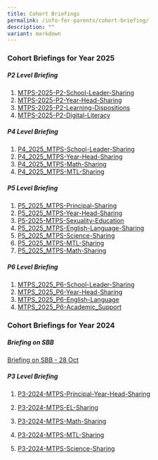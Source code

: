 ```yaml
---
title: Cohort Briefings
permalink: /info-for-parents/cohort-briefing/
description: ""
variant: markdown
---
```

<h3>Cohort Briefings for Year 2025</h3>

##### P2 Level Briefing

1. [MTPS-2025-P2-School-Leader-Sharing](/files/2025/01_MTPS_2025_P2_SL.pdf)
2. [MTPS-2025-P2-Year-Head-Sharing](/files/2025/02_MTPS_2025_P2_YH.pdf)
3. [MTPS-2025-P2-Learning-Dispositions](/files/2025/03_MTPS_2025_P2_Learning_Dispositions.pdf)
4. [MTPS-2025-P2-Digital-Literacy](/files/2025/04_MTPS_2025_P2_Digital_Literacy.pdf)

##### P4 Level Briefing

1. [P4_2025_MTPS-School-Leader-Sharing](/files/2025/01_P4_2025_MTPS_SL.pdf)
2. [P4_2025_MTPS-Year-Head-Sharing](/files/2025/02_P4_2025_MTPS_YH.pdf)
3. [P4_2025_MTPS-Math-Sharing](/files/2025/03_P4_2025_MTPS_Math.pdf)
4. [P4_2025_MTPS-MTL-Sharing](/files/2025/04_P4_2025_MTPS_Mother_Tongue_Languages.pdf)

##### P5 Level Briefing

1. [P5_2025_MTPS-Principal-Sharing](/files/2025/01_P5_2025_MTPS_P.pdf)
2. [P5_2025_MTPS-Year-Head-Sharing](/files/2025/01_P5_2025_MTPS_YH.pdf)
3. [P5-2025-MTPS-Sexuality-Education](/files/2025/03_P5_2025_MTPS_Sexuality_Education.pdf) 
4. [P5_2025_MTPS-English-Language-Sharing](/files/2025/04_P5_2025_MTPS_English.pdf)
5. [P5_2025_MTPS-Science-Sharing](/files/2025/05_P5_2025_MTPS_Science.pdf)
6. [P5_2025_MTPS-MTL-Sharing](/files/2025/06_P5_2025_MTPS_MTL.pdf)
7. [P5_2025_MTPS-Math-Sharing](/files/2025/07_P5_2025_MTPS_Math.pdf)

##### P6 Level Briefing

1. [MTPS_2025_P6-School-Leader-Sharing](/files/2025/01_MTPS_2025_P6_SL.pdf)
2. [MTPS_2025_P6-Year-Head-Sharing](/files/2025/02_MTPS_2025_P6_YH.pdf)
3. [MTPS_2025_P6-English-Language](/files/2025/03_MTPS_2025_P6_English.pdf)
4. [MTPS_2025_P6-Academic_Support](/files/2025/04_MTPS_2025_P6_Academic_Support.pdf)

<h3>Cohort Briefings for Year 2024</h3>

##### Briefing on SBB
[Briefing on SBB - 28 Oct](/files/2024/Briefing_on_SBB___28_Oct.pdf)


##### P3 Level Briefing

1) [P3-2024-MTPS-Principal-Year-Head-Sharing](/files/2024/P3_2024_MTPS_Principal___Year_Head_Sharing.pdf)

2) [P3-2024-MTPS-EL-Sharing](/files/2024/P3_2024_MTPS_EL_Sharing.pdf)

3) [P3-2024-MTPS-Math-Sharing](/files/2024/P3_2024_MTPS_Math_Sharing.pdf)

4) [P3-2024-MTPS-MTL-Sharing](/files/2024/P3_2024_MTPS_MT_Sharing.pdf)

5) [P3-2024-MTPS-Science-Sharing](/files/2024/P3_2024_MTPS_Science_Sharing.pdf)

